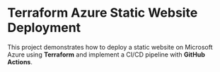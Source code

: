 # Terraform Azure Static Website Deployment

This project demonstrates how to deploy a static website on Microsoft Azure using **Terraform** and implement a CI/CD pipeline with **GitHub Actions**.
